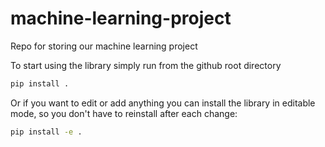 # machine-learning-project
Repo for storing our machine learning project

To start using the library simply run from the github root directory

```sh
pip install .
```

Or if you want to edit or add anything you can install the library in editable mode, so you don't have to reinstall after each change:

```sh
pip install -e .
```
